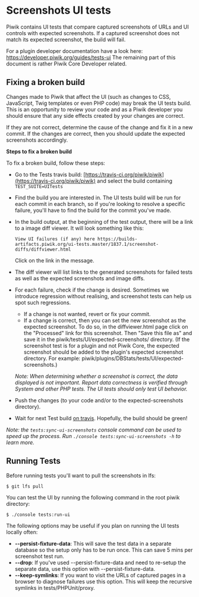 # Screenshots UI tests

Piwik contains UI tests that compare captured screenshots of URLs and UI controls with expected screenshots.
If a captured screenshot does not match its expected screenshot, the build will fail. 

For a plugin developer documentation have a look here: https://developer.piwik.org/guides/tests-ui
The remaining part of this document is rather Piwik Core Developer related.

## Fixing a broken build 

Changes made to Piwik that affect the UI (such as changes to CSS, JavaScript, Twig templates or even PHP code) may
break the UI tests build. This is an opportunity to review your code and as a Piwik developer you should ensure that
any side effects created by your changes are correct.

If they are not correct, determine the cause of the change and fix it in a new commit. If the changes are correct,
then you should update the expected screenshots accordingly.

**Steps to fix a broken build**

To fix a broken build, follow these steps:

 * Go to the Tests travis build: [https://travis-ci.org/piwik/piwik](https://travis-ci.org/piwik/piwik) and select the build containing `TEST_SUITE=UITests`
 * Find the build you are interested in. The UI tests build will be run for each commit in each branch, so if you're
   looking to resolve a specific failure, you'll have to find the build for the commit you've made.
 * In the build output, at the beginning of the test output, there will be a link to a image diff viewer. It will look something
   like this:

       View UI failures (if any) here https://builds-artifacts.piwik.org/ui-tests.master/1837.1/screenshot-diffs/diffviewer.html

   Click on the link in the message.
 * The diff viewer will list links to the generated screenshots for failed tests as well as the expected screenshots and image diffs.
 * For each failure, check if the change is desired. Sometimes we introduce regression without realising, and screenshot tests can help us spot such regressions.
     * If a change is not wanted, revert or fix your commit.
     * If a change is correct, then you can set the new screenshot as the expected screenshot.
       To do so, in the diffviewer.html page click on the "Processed" link for this screenshot.
       Then "Save this file as" and save it in the piwik/tests/UI/expected-screenshots/ directory.
       (If the screenshot test is for a plugin and not Piwik Core, the expected screenshot should be added to the
       plugin's expected screenshot directory. For example: piwik/plugins/DBStats/tests/UI/expected-screenshots.)

     _Note: When determining whether a screenshot is correct, the data displayed is not important. Report data correctness is verified through System and other PHP tests. The UI tests should only test UI behavior._
 * Push the changes (to your code and/or to the expected-screenshots directory).
 * Wait for next Test build [on travis](https://travis-ci.org/piwik/piwik). Hopefully, the build should be green!

_Note: the `tests:sync-ui-screenshots` console command can be used to speed up the process. Run `./console tests:sync-ui-screenshots -h` to learn more._

## <a name="run-tests"></a>Running Tests

Before running tests you'll want to pull the screenshots in lfs:

    $ git lfs pull

You can test the UI by running the following command in the root piwik directory:

    $ ./console tests:run-ui

The following options may be useful if you plan on running the UI tests locally often:

 * **--persist-fixture-data**: This will save the test data in a separate database so the setup only has to be run once.
                               This can save 5 mins per screenshot test run.
 * **--drop**: If you've used --persist-fixture-data and need to re-setup the separate data, use this option with --persist-fixture-data.
 * **--keep-symlinks**: If you want to visit the URLs of captured pages in a browser to diagnose failures use this option.
                        This will keep the recursive symlinks in tests/PHPUnit/proxy.
